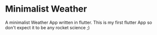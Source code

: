 # Minimalist Weather

A minimalist Weather App written in flutter. This is my first flutter App so don't expect it to be any rocket science ;)


